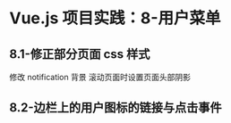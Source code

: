 # Vue.js 项目实践：8-用户菜单

## 8.1-修正部分页面 css 样式

修改 notification 背景
滚动页面时设置页面头部阴影

## 8.2-边栏上的用户图标的链接与点击事件
